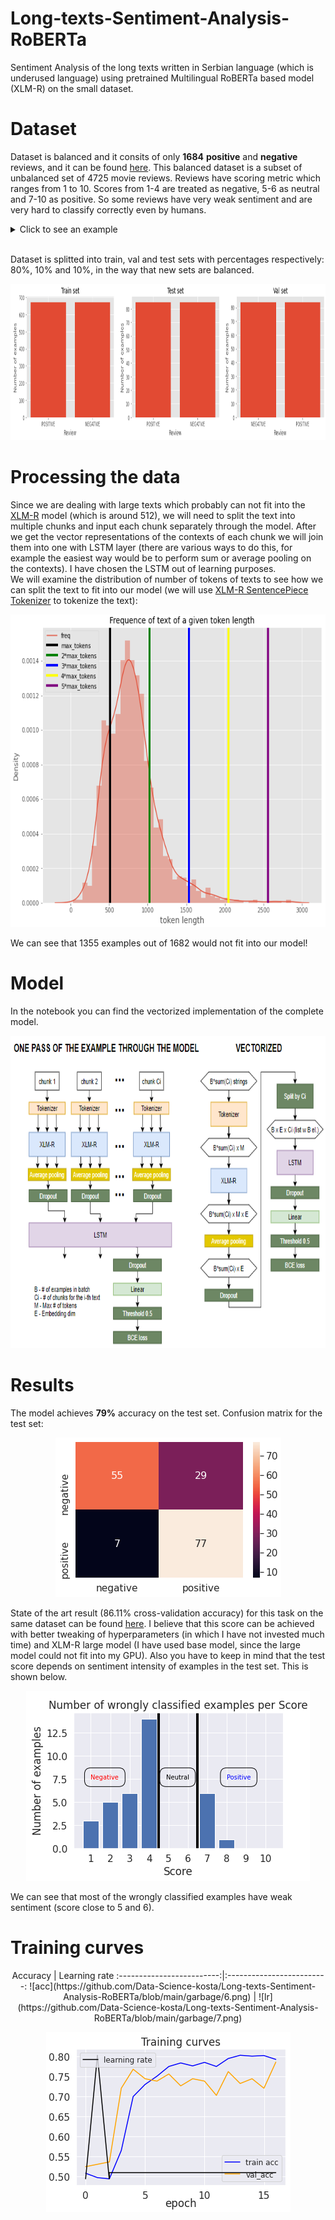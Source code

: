 # Long-texts-Sentiment-Analysis-RoBERTa
Sentiment Analysis of the long texts written in Serbian language (which is underused language) using pretrained Multilingual RoBERTa based model (XLM-R) on the small dataset.
# Dataset
Dataset is balanced and it consits of only **1684** **positive** and **negative** reviews, and it can be found [here](https://github.com/vukbatanovic/SerbMR). This balanced dataset is a subset of unbalanced set of 4725 movie reviews. Reviews have scoring metric which ranges from 1 to 10. Scores from 1-4 are treated as negative, 5-6 as neutral and 7-10 as positive. So some reviews have very weak sentiment and are very hard to classify correctly even by humans. <br />
<details><summary>Click to see an example</summary>
<p>
  
`Braća Koen (Coen brothers) iako poznati po trilerima, oprobali su se više puta i u komedija, i postigli potpuni uspeh.
Ovaj film, pošto je kada se pojavio bio vrlo loše prihvaćen, nije nažalost uspeo da zablista po američkim bioskopima, ali je zato bio prava senzacija kad se pojavio na DVD-u i na osnovu toga, postao jedan od glavnih naslova u kolekciji svakog pravog filmofila.
„The Big Lebowski“ definitvno moj omiljeni film i jedino ostvarenje koje zaista uvek iznova i iznova mogu da gledam.
On predstavlja odu životnom stilu jednog pacifiste.
„The Big Lewbowski“ je klasična priča prevare, kriminala i spletkarenja viđena kroz oči skromnog čoveka, tačnije jednostavne individue sa vrlo malo prohteva, želja i ambicija.
Žanr ovog filma nije lako odrediti – može se reći da je komedija zbog svog izuzetno originalnog humorističkog sadržaja.
Bogat fantastičnim likovima i još boljim dijalozima, koji iako su se transformisali u besmrtne citate koji se koriste u svakodnevnom životu, „The Big Lebowski“ i pored ovih sada već navedenih segmenata ima još toliko mnogo toga da ponudi.
Gluma u ovom filmu je zaista neponovljiva.
Definitvni vrh karijere za Džefa Bridžesa (Jeff Bridges) i Džona Gudmana (John Goodman).
Iako su obojica vrhunska klasa glumaca, sa izvanrednim karijerama, nikada nisu uspeli da se udalje od ovih kultnih likova, a otuda i Bridžesu nadimak koji ga prati već deceniju i pratiće ga ceo život – The Dude.
Cela glumačka ekipa je izuzetnog kvaliteta.
Tu stoje još imena kao što su Stiv Bušemi (Steve Buscemi), Džon Torturo (John Turturro), Džulijana Mur (Julianne Moore) i Filip Sejmur Hofman (Philip Seymour Hoffman).
Svako je zaista uradio i više što se od njih moglo očekivati, a pogotovo Torturo koje je ovde stvario jednog od najzabavnijih epizodnih likova u svim filmovima ikada.
Po mom mišljenju, „The Big Lebowski“ je jedno od najvećih dostignuća u modernoj kinematografiji.
Ovaj projekat će vas nasmejati, zbuniti i zadiviti, i on se sa razlogom smatra za jednu od najcenjenijih komedija od strane većine kritičara.`
</p>
</details>
<br />

Dataset is splitted into train, val and test sets with percentages respectively: 80%, 10% and 10%, in the way that new sets are balanced.<br />

<p align="center">
<img src="garbage/1.png" width="900" height="250"/>
</p>

# Processing the data
Since we are dealing with large texts which probably can not fit into the [XLM-R](https://github.com/facebookresearch/XLM) model (which is around 512), we will need to split the text into multiple chunks and input each chunk separately through the model. After we get the vector representations of the contexts of each chunk we will join them into one with LSTM layer (there are various ways to do this, for example the easiest way would be to perform sum or average pooling on the contexts). I have chosen the LSTM out of learning purposes.<br /> 
We will examine the distribution of number of tokens of texts to see how we can split the text to fit into our model (we will use [XLM-R SentencePiece Tokenizer](https://huggingface.co/transformers/model_doc/xlmroberta.html#xlmrobertatokenizer) to tokenize the text):<br />

<p align="center">
<img src="garbage/2.png" width="700" height="500"/>
</p>
We can see that 1355 examples out of 1682 would not fit into our model!

# Model
In the notebook you can find the vectorized implementation of the complete model.
<p align="center">
<img src="garbage/model_sa_MR_complete.png" width="900" height="500"/>
</p>

# Results
The model achieves **79%** accuracy on the test set. Confusion matrix for the test set:

<p align="center">
<img src="garbage/4.png" />
</p>

State of the art result (86.11% cross-validation accuracy) for this task on the same dataset can be found [here](https://scindeks-clanci.ceon.rs/data/pdf/1821-3251/2017/1821-32511702104B.pdf). I believe that this score can be achieved with better tweaking of hyperparameters (in which I have not invested much time) and XLM-R large model (I have used base model, since the large model could not fit into my GPU). Also you have to keep in mind that the test score depends on sentiment intensity of examples in the test set. This is shown below.

<p align="center">
<img src="garbage/5.png" />
</p>

We can see that most of the wrongly classified examples have weak sentiment (score close to 5 and 6).

# Training curves

<center>
Accuracy             |  Learning rate
:-------------------------:|:-------------------------:
![acc](https://github.com/Data-Science-kosta/Long-texts-Sentiment-Analysis-RoBERTa/blob/main/garbage/6.png)  |  ![lr](https://github.com/Data-Science-kosta/Long-texts-Sentiment-Analysis-RoBERTa/blob/main/garbage/7.png)
<center />
  
<p align="center">
<img src="garbage/8.png" />
</p>

